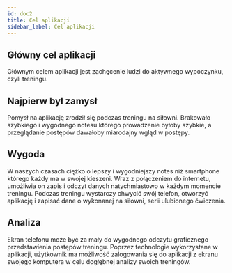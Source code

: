 ```yaml
---
id: doc2
title: Cel aplikacji
sidebar_label: Cel aplikacji
---
```

## Główny cel aplikacji

Głównym celem aplikacji jest zachęcenie ludzi do aktywnego wypoczynku, czyli treningu.

## Najpierw był zamysł

Pomysł na aplikację zrodził się podczas treningu na siłowni. Brakowało szybkiego i wygodnego notesu którego prowadzenie byłoby szybkie, a przeglądanie postępów dawałoby miarodajny wgląd w postępy.

## Wygoda

W naszych czasach ciężko o lepszy i wygodniejszy notes niż smartphone którego każdy ma w swojej kieszeni. Wraz z połączeniem do internetu, umożliwia on zapis i odczyt danych natychmiastowo w każdym momencie treningu. Podczas treningu wystarczy chwycić swój telefon, otworzyć aplikację i zapisać dane o wykonanej na siłowni, serii ulubionego ćwiczenia. 

## Analiza

Ekran telefonu może być za mały do wygodnego odczytu graficznego przedstawienia postępów treningu. Poprzez technologie wykorzystane w aplikacji, użytkownik ma możliwość zalogowania się do aplikacji z ekranu swojego komputera w celu dogłębnej analizy swoich treningów. 
